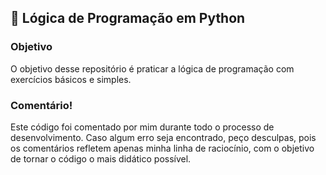 ## 🧠 Lógica de Programação em Python

### Objetivo

O objetivo desse repositório é praticar a lógica de programação com exercícios básicos e simples.

### Comentário!

Este código foi comentado por mim durante todo o processo de desenvolvimento. Caso algum erro seja encontrado, peço desculpas, pois os comentários refletem apenas minha linha de raciocínio, com o objetivo de tornar o código o mais didático possível.
